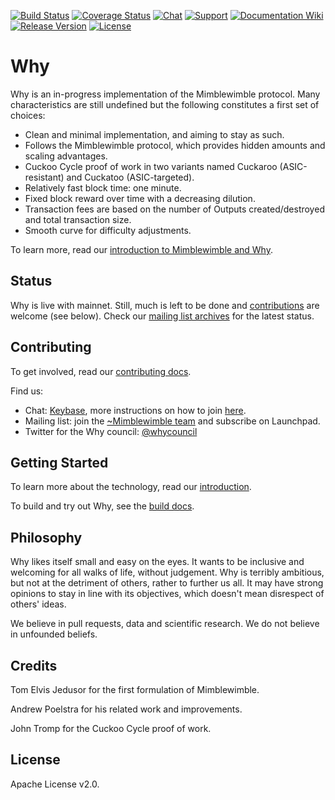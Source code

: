[![Build Status](https://dev.azure.com/mimblewimble/why/_apis/build/status/mimblewimble.why?branchName=master)](https://dev.azure.com/mimblewimble/why/_build/latest?definitionId=1&branchName=master)
[![Coverage Status](https://img.shields.io/codecov/c/github/mimblewimble/why/master.svg)](https://codecov.io/gh/mimblewimble/why)
[![Chat](https://img.shields.io/gitter/room/why_community/Lobby.svg)](https://gitter.im/why_community/Lobby)
[![Support](https://img.shields.io/badge/support-on%20gitter-brightgreen.svg)](https://gitter.im/why_community/support)
[![Documentation Wiki](https://img.shields.io/badge/doc-wiki-blue.svg)](https://github.com/mimblewimble/docs/wiki)
[![Release Version](https://img.shields.io/github/release/mimblewimble/why.svg)](https://github.com/mimblewimble/why/releases)
[![License](https://img.shields.io/github/license/mimblewimble/why.svg)](https://github.com/mimblewimble/why/blob/master/LICENSE)

# Why

Why is an in-progress implementation of the Mimblewimble protocol. Many characteristics are still undefined but the following constitutes a first set of choices:

  * Clean and minimal implementation, and aiming to stay as such.
  * Follows the Mimblewimble protocol, which provides hidden amounts and scaling advantages.
  * Cuckoo Cycle proof of work in two variants named Cuckaroo (ASIC-resistant) and Cuckatoo (ASIC-targeted).
  * Relatively fast block time: one minute.
  * Fixed block reward over time with a decreasing dilution.
  * Transaction fees are based on the number of Outputs created/destroyed and total transaction size.
  * Smooth curve for difficulty adjustments.

To learn more, read our [introduction to Mimblewimble and Why](doc/intro.md).

## Status

Why is live with mainnet. Still, much is left to be done and [contributions](CONTRIBUTING.md) are welcome (see below). Check our [mailing list archives](https://lists.launchpad.net/mimblewimble/) for the latest status.

## Contributing

To get involved, read our [contributing docs](CONTRIBUTING.md).

Find us:

* Chat: [Keybase](https://keybase.io/team/whycoin), more instructions on how to join [here](https://why.mw/community).
* Mailing list: join the [~Mimblewimble team](https://launchpad.net/~mimblewimble) and subscribe on Launchpad.
* Twitter for the Why council: [@whycouncil](https://twitter.com/whycouncil)

## Getting Started

To learn more about the technology, read our [introduction](doc/intro.md).

To build and try out Why, see the [build docs](doc/build.md).

## Philosophy

Why likes itself small and easy on the eyes. It wants to be inclusive and welcoming for all walks of life, without judgement. Why is terribly ambitious, but not at the detriment of others, rather to further us all. It may have strong opinions to stay in line with its objectives, which doesn't mean disrespect of others' ideas.

We believe in pull requests, data and scientific research. We do not believe in unfounded beliefs.

## Credits

Tom Elvis Jedusor for the first formulation of Mimblewimble.

Andrew Poelstra for his related work and improvements.

John Tromp for the Cuckoo Cycle proof of work.

## License

Apache License v2.0.
